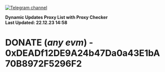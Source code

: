 [![Telegram channel](https://img.shields.io/endpoint?url=https://runkit.io/damiankrawczyk/telegram-badge/branches/master?url=https://t.me/n4z4v0d)](https://t.me/n4z4v0d) 

**Dynamic Updates Proxy List with Proxy Checker**  
**Last Updated: 22.12.23 14:58**

# DONATE (_any evm_) - 0xDEADf12DE9A24b47Da0a43E1bA70B8972F5296F2

